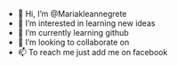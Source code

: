- 👋 Hi, I’m @Mariakleannegrete
- 👀 I’m interested in learning new ideas
- 🌱 I’m currently learning github
- 💞️ I’m looking to collaborate on 
- 📫 To reach me just add me on facebook

<!---
Mariakleannegrete/Mariakleannegrete is a ✨ special ✨ repository because its `README.md` (this file) appears on your GitHub profile.
You can click the Preview link to take a look at your changes.
--->
